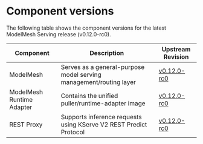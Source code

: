 # Component versions

The following table shows the component versions for the latest ModelMesh Serving release (v0.12.0-rc0).

| Component                 | Description                                                        | Upstream Revision                                                                   |
| ------------------------- | ------------------------------------------------------------------ | ----------------------------------------------------------------------------------- |
| ModelMesh                 | Serves as a general-purpose model serving management/routing layer | [v0.12.0-rc0](https://github.com/kserve/modelmesh/tree/v0.12.0-rc0)                 |
| ModelMesh Runtime Adapter | Contains the unified puller/runtime-adapter image                  | [v0.12.0-rc0](https://github.com/kserve/modelmesh-runtime-adapter/tree/v0.12.0-rc0) |
| REST Proxy                | Supports inference requests using KServe V2 REST Predict Protocol  | [v0.12.0-rc0](https://github.com/kserve/rest-proxy/tree/v0.12.0-rc0)                |
